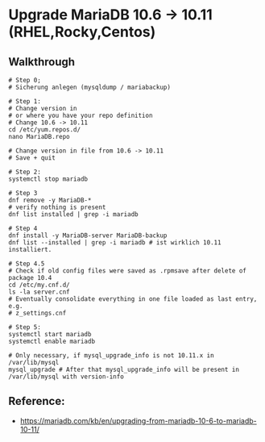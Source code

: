 # Upgrade MariaDB 10.6 -> 10.11 (RHEL,Rocky,Centos)

## Walkthrough

```
# Step 0;
# Sicherung anlegen (mysqldump / mariabackup) 

# Step 1:
# Change version in 
# or where you have your repo definition
# Change 10.6 -> 10.11 
cd /etc/yum.repos.d/
nano MariaDB.repo
```

```
# Change version in file from 10.6 -> 10.11
# Save + quit 
```


```
# Step 2:
systemctl stop mariadb 

# Step 3
dnf remove -y MariaDB-* 
# verify nothing is present 
dnf list installed | grep -i mariadb 

# Step 4
dnf install -y MariaDB-server MariaDB-backup  
dnf list --installed | grep -i mariadb # ist wirklich 10.11 installiert. 

# Step 4.5 
# Check if old config files were saved as .rpmsave after delete of package 10.4 
cd /etc/my.cnf.d/
ls -la server.cnf
# Eventually consolidate everything in one file loaded as last entry, e.g.
# z_settings.cnf 

# Step 5:
systemctl start mariadb 
systemctl enable mariadb

# Only necessary, if mysql_upgrade_info is not 10.11.x in /var/lib/mysql
mysql_upgrade # After that mysql_upgrade_info will be present in /var/lib/mysql with version-info
```

## Reference:

  * https://mariadb.com/kb/en/upgrading-from-mariadb-10-6-to-mariadb-10-11/
